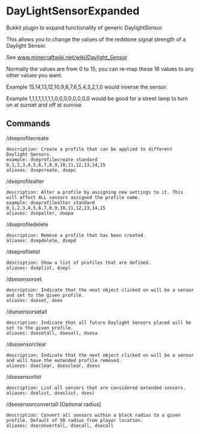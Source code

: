 DayLightSensorExpanded
======================

Bukkit plugin to expand functionality of generic DaylightSensor.

This allows you to change the values of the redstone signal strength of a Daylight Sensor.

  See www.minecraftwiki.net/wiki/Daylight_Sensor

  Normally the values are from 0 to 15, you can re-map these 16 values to any other values you want.

  Example 15,14,13,12,10,9,8,7,6,5,4,3,2,1,0 would inverse the sensor.

  Example 1,1,1,1,1,1,1,1,0,0,0,0,0,0,0,0 would be good for a street lamp to turn on at sunset and off at sunrise.


Commands
--------

/dseprofilecreate <profileName> <parameters>

    description: Create a profile that can be applied to different Daylight Sensors.
    example: dseprofilecreate standard 0,1,2,3,4,5,6,7,8,9,10,11,12,13,14,15
    aliases: dsepcreate, dsepc
    
/dseprofilealter <profileName> <parameters>

    description: Alter a profile by assigning new settings to it. This will affect ALL sensors assigned the profile name.
    example: dseprofilealter standard 0,1,2,3,4,5,6,7,8,9,10,11,12,13,14,15
    aliases: dsepalter, dsepa

/dseprofiledelete <profileName>

    description: Remove a profile that has been created.
    aliases: dsepdelete, dsepd

/dseprofilelist

    description: Show a list of profiles that are defined.
    aliases: dseplist, dsepl

/dsesensorset <profileName>

    description: Indicate that the next object clicked on will be a sensor and set to the given profile.
    aliases: dseset, dses

/dsesensorsetall <profileName>

    description: Indicate that all future Daylight Sensors placed will be set to the given profile.
    aliases: dsesetall, dsesall, dsesa

/dsesensorclear

    description: Indicate that the next object clicked on will be a sensor and will have the extended profile removed.
    aliases: dseclear, dsesclear, dsesc

/dsesensorlist

    description: List all sensors that are considered extended sensors.
    aliases: dselist, dseslist, dsesl

/dsesensorconvertall <profileName> [Optional radius]

    description: Convert all sensors within a block radius to a given profile. Default of 50 radius from player location.
    aliases: dseconvertall, dsecall, dsecall
